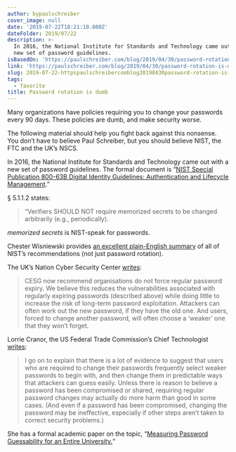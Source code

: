 ```yaml
---
author: bypaulschreiber
cover_image: null
date: '2019-07-22T18:21:10.000Z'
dateFolder: 2019/07/22
description: >-
  In 2016, the National Institute for Standards and Technology came out with a
  new set of password guidelines.
isBasedOn: 'https://paulschreiber.com/blog/2019/04/30/password-rotation-is-dumb/'
link: 'https://paulschreiber.com/blog/2019/04/30/password-rotation-is-dumb/'
slug: 2019-07-22-httpspaulschreibercomblog20190430password-rotation-is-dumb
tags:
  - favorite
title: Password rotation is dumb
---
```

<p>Many organizations have policies requiring you to change your passwords every 90 days. These policies are dumb, and make security worse.</p>
<p>The following material should help you fight back against this nonsense. You don’t have to believe Paul Schreiber, but you should believe NIST, the FTC and the UK’s NSCS.</p>
<p>In 2016, the National Institute for Standards and Technology came out with a new set of password guidelines. The formal document is “<a href="https://pages.nist.gov/800-63-3/sp800-63b.html">NIST Special Publication 800-63B Digital Identity Guidelines: Authentication and Lifecycle Management</a>.”</p>
<p>§ 5.1.1.2 states:</p>
<blockquote><p>“Verifiers SHOULD NOT require memorized secrets to be changed arbitrarily (e.g., periodically). </p></blockquote>
<p><em>memorized secrets</em> is NIST-speak for passwords.</p>
<p>Chester Wisniewski provides <a href="https://nakedsecurity.sophos.com/2016/08/18/nists-new-password-rules-what-you-need-to-know/﻿">an excellent plain-English summary</a> of all of NIST’s recommendations (not just password rotation).</p>
<p>The UK’s Nation Cyber Security Center <a href="https://www.ncsc.gov.uk/blog-post/problems-forcing-regular-password-expiry">writes</a>:</p>
<blockquote><p>CESG now recommend organisations do not force regular password expiry. We believe this reduces the vulnerabilities associated with regularly expiring passwords (described above) while doing little to increase the risk of long-term password exploitation. Attackers can often work out the new password, if they have the old one. And users, forced to change another password, will often choose a ‘weaker’ one that they won’t forget.</p></blockquote>
<p>Lorrie Cranor, the US Federal Trade Commission’s Chief Technologist <a href="https://www.ftc.gov/news-events/blogs/techftc/2016/03/time-rethink-mandatory-password-changes">writes</a>:</p>
<blockquote><p>I go on to explain that there is a lot of evidence to suggest that users who are required to change their passwords frequently select weaker passwords to begin with, and then change them in predictable ways that attackers can guess easily. Unless there is reason to believe a password has been compromised or shared, requiring regular password changes may actually do more harm than good in some cases. (And even if a password has been compromised, changing the password may be ineffective, especially if other steps aren’t taken to correct security problems.)</p></blockquote>
<p>She has a formal academic paper on the topic, “<a href="https://www.cylab.cmu.edu/_files/pdfs/tech_reports/CMUCyLab13013.pdf">Measuring Password Guessability for an Entire University.</a>“</p>
